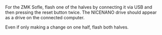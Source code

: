For the ZMK Sofle, flash one of the halves by connecting it via USB and then pressing the reset button twice.
The NICENANO drive should appear as a drive on the connected computer.

Even if only making a change on one half, flash both halves.
